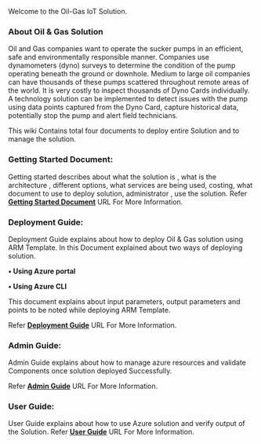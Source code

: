 Welcome to the Oil-Gas IoT Solution.

### About Oil & Gas Solution

Oil and Gas companies want to operate the sucker pumps in an efficient, safe and environmentally responsible manner. Companies use dynamometers (dyno) surveys to determine the condition of the pump operating beneath the ground or downhole. Medium to large oil companies can have thousands of these pumps scattered throughout remote areas of the world. It is very costly to inspect thousands of Dyno Cards individually.
A technology solution can be implemented to detect issues with the pump using data points captured from the Dyno Card, capture historical data, potentially stop the pump and alert field technicians.

This wiki Contains total four documents to deploy entire Solution and to manage the solution.

### Getting Started Document:

Getting started describes about what the solution is , what is the architecture , different options, what services are being used, costing, what document to use to deploy solution, administrator , use the solution.
Refer **[Getting Started Document](https://github.com/sysgain/Oil-Gas/wiki/Getting-Started-page)** URL For More Information.

### Deployment Guide:

Deployment Guide explains about how to deploy Oil & Gas solution using ARM Template. In this Document explained about two ways of deploying solution.

**• Using Azure portal**

**• Using Azure CLI**

This document explains about input parameters, output parameters and points to be noted while deploying ARM Template.

Refer **[Deployment Guide](https://github.com/sysgain/Oil-Gas/wiki/Deployment-Guide)** URL For More Information.

### Admin Guide:
Admin Guide explains about how to manage azure resources and validate Components once solution deployed Successfully.

Refer **[Admin Guide](https://github.com/sysgain/Oil-Gas/wiki/Admin-Guide-Page)** URL For More Information.

### User Guide:
User Guide explains about how to use Azure solution and verify output of the Solution.
Refer **[User Guide](https://github.com/sysgain/Oil-Gas/wiki/User-Guide)** URL For More Information.
